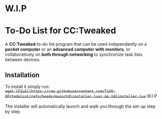# W.I.P
# To-Do List for CC:Tweaked
A **CC:Tweaked** to-do list program that can be used independently on a **pocket computer** or an **advanced computer with monitors**, or collaboratively on **both through networking** to synchronize task lists between devices.
## Installation
To install it simply run:<br>~~```wget [FILE](https://raw.githubusercontent.com/TiVO-OP/todolist/refs/heads/main/tdlinstaller.lua) && tdlinstaller.lua```~~ W.I.P
<br><br>The installer will automatically launch and walk you through the set-up step by step.
